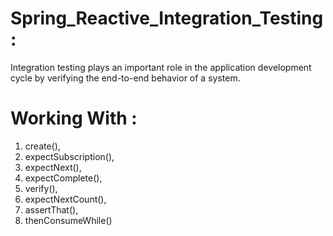 # Spring_Reactive_Integration_Testing :
Integration testing plays an important role in the application development cycle by verifying the end-to-end behavior of a system.

# Working With :
  1. create(), 
  2. expectSubscription(),
  3. expectNext(), 
  4. expectComplete(), 
  5. verify(),
  6. expectNextCount(),
  7. assertThat(),
  8. thenConsumeWhile()
